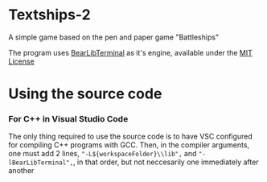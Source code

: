 # Textships-2

A simple game based on the pen and paper game "Battleships"

The program uses [BearLibTerminal](http://foo.wyrd.name/en:bearlibterminal) as it's engine, available under the [MIT License](https://opensource.org/license/MIT)

# Using the source code

### For C++ in Visual Studio Code

The only thing required to use the source code is to have VSC configured for compiling C++ programs with GCC. Then, in the compiler arguments, one must add 2 lines, ```"-L${workspaceFolder}\\lib",``` and ```"-lBearLibTerminal",```, in that order, but not neccesarily one immediately after another
